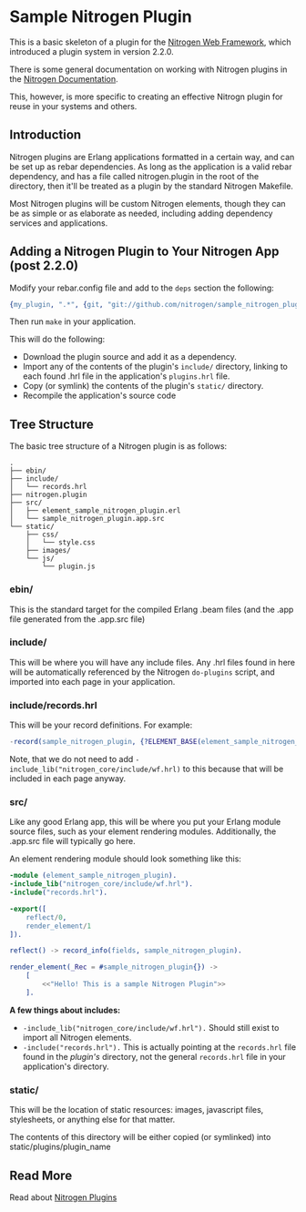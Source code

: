 # Sample Nitrogen Plugin

This is a basic skeleton of a plugin for the [Nitrogen Web
Framework](http://nitrogenproject.com), which introduced a plugin system in
version 2.2.0.

There is some general documentation on working with Nitrogen plugins in the
[Nitrogen Documentation](http://nitrogenproject.com/doc/plugins.html).

This, however, is more specific to creating an effective Nitrogn plugin for
reuse in your systems and others.

## Introduction

Nitrogen plugins are Erlang applications formatted in a certain way, and can be
set up as rebar dependencies. As long as the application is a valid rebar
dependency, and has a file called nitrogen.plugin in the root of the directory,
then it'll be treated as a plugin by the standard Nitrogen Makefile.

Most Nitrogen plugins will be custom Nitrogen elements, though they can be as
simple or as elaborate as needed, including adding dependency services and
applications.

## Adding a Nitrogen Plugin to Your Nitrogen App (post 2.2.0)

Modify your rebar.config file and add to the `deps` section the following:

```erlang
{my_plugin, ".*", {git, "git://github.com/nitrogen/sample_nitrogen_plugin.git", {branch, master}}}
```

Then run `make` in your application.

This will do the following:
  + Download the plugin source and add it as a dependency.
  + Import any of the contents of the plugin's `include/` directory, linking to
    each found .hrl file in the application's `plugins.hrl` file.
  + Copy (or symlink) the contents of the plugin's `static/` directory.
  + Recompile the application's source code

## Tree Structure

The basic tree structure of a Nitrogen plugin is as follows:

```
.
├── ebin/
├── include/
│   └── records.hrl
├── nitrogen.plugin
├── src/
│   ├── element_sample_nitrogen_plugin.erl
│   └── sample_nitrogen_plugin.app.src
└── static/
    ├── css/
    │   └── style.css
    ├── images/
    └── js/
        └── plugin.js
```

### ebin/

This is the standard target for the compiled Erlang .beam files (and the .app
file generated from the .app.src file)

### include/

This will be where you will have any include files. Any .hrl files found in
here will be automatically referenced by the Nitrogen `do-plugins` script, and
imported into each page in your application.

### include/records.hrl

This will be your record definitions. For example:

```erlang
-record(sample_nitrogen_plugin, {?ELEMENT_BASE(element_sample_nitrogen_plugin), field1, field2 }).
```

Note, that we do not need to add `-include_lib("nitrogen_core/include/wf.hrl)`
to this because that will be included in each page anyway.

### src/

Like any good Erlang app, this will be where you put your Erlang module source
files, such as your element rendering modules.  Additionally, the .app.src file
will typically go here.

An element rendering module should look something like this:

```erlang
-module (element_sample_nitrogen_plugin).
-include_lib("nitrogen_core/include/wf.hrl").
-include("records.hrl").

-export([
    reflect/0,
    render_element/1
]).

reflect() -> record_info(fields, sample_nitrogen_plugin).

render_element(_Rec = #sample_nitrogen_plugin{}) ->
    [
        <<"Hello! This is a sample Nitrogen Plugin">>
    ].
```

**A few things about includes:**

  + `-include_lib("nitrogen_core/include/wf.hrl").` Should still exist to
    import all Nitrogen elements.
  + `-include("records.hrl").` This is actually pointing at the `records.hrl`
    file found in the *plugin's* directory, not the general `records.hrl` file
in your application's directory.

### static/

This will be the location of static resources: images, javascript files,
stylesheets, or anything else for that matter.

The contents of this directory will be either copied (or symlinked) into
static/plugins/plugin_name

## Read More

Read about [Nitrogen Plugins](http://nitrogenproject.com/doc/plugins.html)

